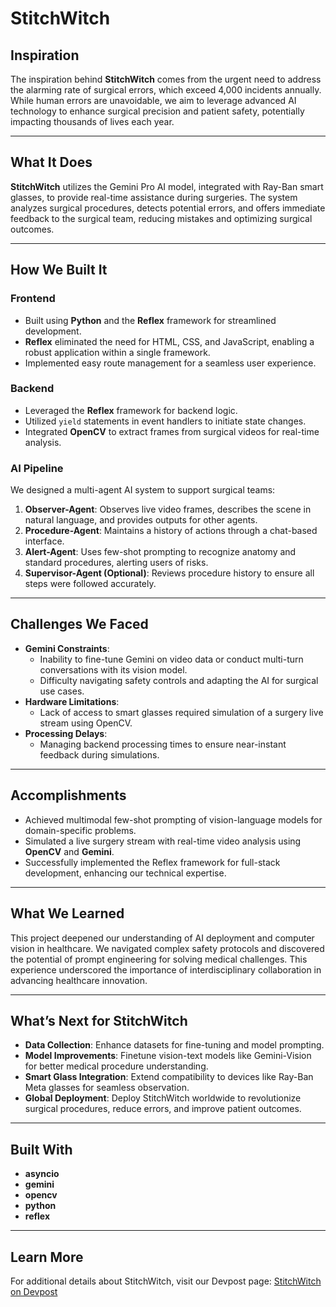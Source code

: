# StitchWitch

## **Inspiration**
The inspiration behind **StitchWitch** comes from the urgent need to address the alarming rate of surgical errors, which exceed 4,000 incidents annually. While human errors are unavoidable, we aim to leverage advanced AI technology to enhance surgical precision and patient safety, potentially impacting thousands of lives each year.

---

## **What It Does**
**StitchWitch** utilizes the Gemini Pro AI model, integrated with Ray-Ban smart glasses, to provide real-time assistance during surgeries. The system analyzes surgical procedures, detects potential errors, and offers immediate feedback to the surgical team, reducing mistakes and optimizing surgical outcomes.

---

## **How We Built It**

### **Frontend**
- Built using **Python** and the **Reflex** framework for streamlined development.
- **Reflex** eliminated the need for HTML, CSS, and JavaScript, enabling a robust application within a single framework.
- Implemented easy route management for a seamless user experience.

### **Backend**
- Leveraged the **Reflex** framework for backend logic.
- Utilized `yield` statements in event handlers to initiate state changes.
- Integrated **OpenCV** to extract frames from surgical videos for real-time analysis.

### **AI Pipeline**
We designed a multi-agent AI system to support surgical teams:
1. **Observer-Agent**: Observes live video frames, describes the scene in natural language, and provides outputs for other agents.
2. **Procedure-Agent**: Maintains a history of actions through a chat-based interface.
3. **Alert-Agent**: Uses few-shot prompting to recognize anatomy and standard procedures, alerting users of risks.
4. **Supervisor-Agent (Optional)**: Reviews procedure history to ensure all steps were followed accurately.

---

## **Challenges We Faced**
- **Gemini Constraints**:
  - Inability to fine-tune Gemini on video data or conduct multi-turn conversations with its vision model.
  - Difficulty navigating safety controls and adapting the AI for surgical use cases.
- **Hardware Limitations**:
  - Lack of access to smart glasses required simulation of a surgery live stream using OpenCV.
- **Processing Delays**:
  - Managing backend processing times to ensure near-instant feedback during simulations.

---

## **Accomplishments**
- Achieved multimodal few-shot prompting of vision-language models for domain-specific problems.
- Simulated a live surgery stream with real-time video analysis using **OpenCV** and **Gemini**.
- Successfully implemented the Reflex framework for full-stack development, enhancing our technical expertise.

---

## **What We Learned**
This project deepened our understanding of AI deployment and computer vision in healthcare. We navigated complex safety protocols and discovered the potential of prompt engineering for solving medical challenges. This experience underscored the importance of interdisciplinary collaboration in advancing healthcare innovation.

---

## **What’s Next for StitchWitch**
- **Data Collection**: Enhance datasets for fine-tuning and model prompting.
- **Model Improvements**: Finetune vision-text models like Gemini-Vision for better medical procedure understanding.
- **Smart Glass Integration**: Extend compatibility to devices like Ray-Ban Meta glasses for seamless observation.
- **Global Deployment**: Deploy StitchWitch worldwide to revolutionize surgical procedures, reduce errors, and improve patient outcomes.

---

## **Built With**
- **asyncio**
- **gemini**
- **opencv**
- **python**
- **reflex**

---

## **Learn More**
For additional details about StitchWitch, visit our Devpost page: [StitchWitch on Devpost](https://devpost.com/software/stitchwitch)
